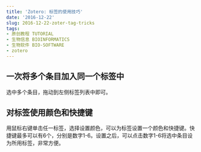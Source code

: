 ```yaml
---
title: 'Zotero: 标签的使用技巧'
date: '2016-12-22'
slug: 2016-12-22-zoter-tag-tricks
tags:
- 原创教程 TUTORIAL
- 生物信息 BIOINFORMATICS
- 生物软件 BIO-SOFTWARE
- zotero
---
```



## 一次将多个条目加入同一个标签中

选中多个条目，拖动到左侧标签列表中即可。

## 对标签使用颜色和快捷键

用鼠标右键单击任一标签，选择设置颜色，可以为标签设置一个颜色和快捷键。快捷键最多可以有6个，分别是数字1-6。设置之后，可以点击数字1-6将选中条目设为所用标签，非常方便。

